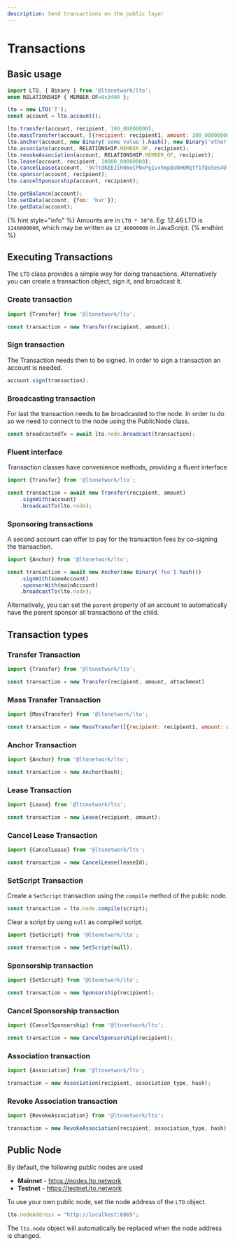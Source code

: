 ```yaml
---
description: Send transactions on the public layer
---
```


# Transactions

## Basic usage

```js
import LTO, { Binary } from '@ltonetwork/lto';
enum RELATIONSHIP { MEMBER_OF=0x3400 };

lto = new LTO('T');
const account = lto.account();

lto.transfer(account, recipient, 100_00000000);
lto.massTransfer(account, [{recipient: recipient1, amount: 100_00000000}, {recipient: recipient2, amount: 50_00000000}]);
lto.anchor(account, new Binary('some value').hash(), new Binary('other value').hash());
lto.associate(account, RELATIONSHIP.MEMBER_OF, recipient);
lto.revokeAssociation(account, RELATIONSHIP.MEMBER_OF, recipient);
lto.lease(account, recipient, 10000_00000000);
lto.cancelLease(account, '9V7tdKEEJiH86eCPNxPg1vxhmp8oNH6Mqtf1fQeSeS4U');
lto.sponsor(account, recipient);
lto.cancelSponsorship(account, recipient);

lto.getBalance(account);
lto.setData(account, {foo: 'bar'});
lto.getData(account);
```

{% hint style="info" %}
Amounts are in `LTO * 10^8`. Eg: 12.46 LTO is `1246000000`, which may be written as `12_46000000` in JavaScript.
{% endhint %}

## Executing Transactions

The `LTO` class provides a simple way for doing transactions. Alternatively you can create a transaction object, sign it, and broadcast it.

### Create transaction

```js
import {Transfer} from '@ltonetwork/lto';

const transaction = new Transfer(recipient, amount);
```

### Sign transaction

The Transaction needs then to be signed. In order to sign a transaction an account is needed.

```js
account.sign(transaction);
```

### Broadcasting transaction

For last the transaction needs to be broadcasted to the node. In order to do so we need to connect to the node using the PublicNode class.

```js
const broadcastedTx = await lto.node.broadcast(transaction);
```

### Fluent interface

Transaction classes have convenience methods, providing a fluent interface

```js
import {Transfer} from '@ltonetwork/lto';

const transaction = await new Transfer(recipient, amount)
    .signWith(account)
    .broadcastTo(lto.node);
```

### Sponsoring transactions

A second account can offer to pay for the transaction fees by co-signing the transaction.

```js
import {Anchor} from '@ltonetwork/lto';

const transaction = await new Anchor(new Binary('foo').hash())
    .signWith(someAccount)
    .sponsorWith(mainAccount)
    .broadcastTo(lto.node);
```

Alternatively, you can set the `parent` property of an account to automatically have the parent sponsor all transactions of the child.

## Transaction types

### Transfer Transaction

```js
import {Transfer} from '@ltonetwork/lto';

const transaction = new Transfer(recipient, amount, attachment)
```

### Mass Transfer Transaction

```js
import {MassTransfer} from '@ltonetwork/lto';

const transaction = new MassTransfer([{recipient: recipient1, amount: amount1}, {recipient: recipient2, amount: amount2}], attachment)
```

### Anchor Transaction

```js
import {Anchor} from '@ltonetwork/lto';

const transaction = new Anchor(hash);
```

### Lease Transaction

```js
import {Lease} from '@ltonetwork/lto';

const transaction = new Lease(recipient, amount);
```

### Cancel Lease Transaction

```js
import {CancelLease} from '@ltonetwork/lto';

const transaction = new CancelLease(leaseId);
```

### SetScript Transaction

Create a `SetScript` transaction using the `compile` method of the public node.

```js
const transaction = lto.node.compile(script);
```

Clear a script by using `null` as compiled script.

```js
import {SetScript} from '@ltonetwork/lto';

const transaction = new SetScript(null);
```

### Sponsorship transaction

```js
import {SetScript} from '@ltonetwork/lto';

const transaction = new Sponsorship(recipient);
```

### Cancel Sponsorship transaction

```js
import {CancelSponsorship} from '@ltonetwork/lto';

const transaction = new CancelSponsorship(recipient);
```

### Association transaction

```js
import {Association} from '@ltonetwork/lto';

transaction = new Association(recipient, association_type, hash);
```

### Revoke Association transaction

```js
import {RevokeAssociation} from '@ltonetwork/lto';

transaction = new RevokeAssociation(recipient, association_type, hash);

```

## Public Node

By default, the following public nodes are used

* **Mainnet** - https://nodes.lto.network
* **Testnet** - https://testnet.lto.network

To use your own public node, set the node address of the `LTO` object.

```javascript
lto.nodeAddress = "http://localhost:6869";
```

The `lto.node` object will automatically be replaced when the node address is changed.
